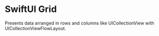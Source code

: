 # SwiftUI Grid

Presents data arranged in rows and columns like UICollectionView with UICollectionViewFlowLayout.
